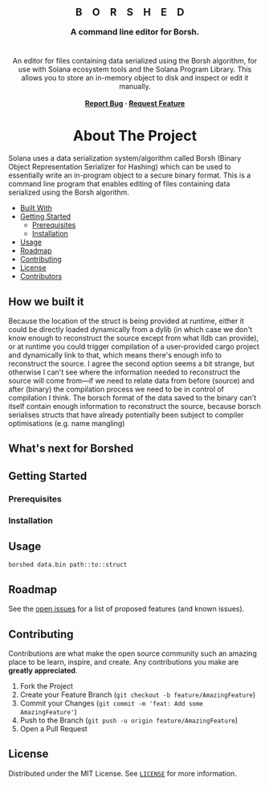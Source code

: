 <!-- PROJECT LOGO -->
<br />
<p align="center">
  <b>
    <p align="center">
      <h3 align="center" style="font-size: 20px; letter-spacing: 20px; margin: 0;">BORSHED</h3><br>
      <h3 align="center" style="font-size: 16px; margin: 0;">A command line editor for Borsh.</h3>
    </p>
    <h1 align="center"></h1>
  </b>

  <p align="center">
    An editor for files containing data serialized using the Borsh algorithm, for use with Solana ecosystem tools and the Solana Program Library. This allows you to store an in-memory object to disk and inspect or edit it manually.
    <br />
    <br /><b>
    <a href="https://github.com/zrthxn/borshed/issues">Report Bug</a>
    ·
    <a href="https://github.com/zrthxn/borshed/issues">Request Feature</a></b>
  </p>
</p>


<!-- ABOUT THE PROJECT -->
<h1 align="center">About The Project</h1>

Solana uses a data serialization system/algorithm called Borsh (Binary Object Representation Serializer for Hashing) which can be used to essentially write an in-program object to a secure binary format.
This is a command line program that enables editing of files containing data serialized using the Borsh algorithm.

<!-- TABLE OF CONTENTS -->
  * [Built With](#built-with)
* [Getting Started](#getting-started)
  * [Prerequisites](#prerequisites)
  * [Installation](#installation)
* [Usage](#usage)
* [Roadmap](#roadmap)
* [Contributing](#contributing)
* [License](#license)
* [Contributors](#contributors-)

## How we built it

Because the location of the struct is being provided at runtime, either it could be directly loaded dynamically from a dylib (in which case we don't know enough to reconstruct the source except from what lldb can provide), or at runtime you could trigger compilation of a user-provided cargo project and dynamically link to that, which means there's enough info to reconstruct the source. I agree the second option seems a bit strange, but otherwise I can't see where the information needed to reconstruct the source will come from—if we need to relate data from before (source) and after (binary) the compilation process we need to be in control of compilation I think. The borsch format of the data saved to the binary can't itself contain enough information to reconstruct the source, because borsch serialises structs that have already potentially been subject to compiler optimisations (e.g. name mangling)

## What's next for Borshed

<!-- GETTING STARTED -->
## Getting Started



### Prerequisites



### Installation



<!-- USAGE EXAMPLES -->
## Usage

```
borshed data.bin path::to::struct
```

<!-- ROADMAP -->
## Roadmap

See the [open issues](https://github.com/ashikka/borshed/issues) for a list of proposed features (and known issues).



<!-- CONTRIBUTING -->
## Contributing

Contributions are what make the open source community such an amazing place to be learn, inspire, and create. Any contributions you make are **greatly appreciated**.

1. Fork the Project
2. Create your Feature Branch (`git checkout -b feature/AmazingFeature`)
3. Commit your Changes (`git commit -m 'feat: Add some AmazingFeature'`)
4. Push to the Branch (`git push -u origin feature/AmazingFeature`)
5. Open a Pull Request

<!-- LICENSE -->
## License

Distributed under the MIT License. See [`LICENSE`](./LICENSE) for more information.
